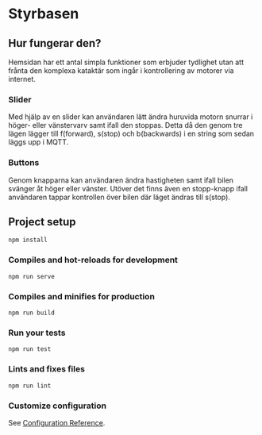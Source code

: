 # Styrbasen

## Hur fungerar den?
Hemsidan har ett antal simpla funktioner som erbjuder tydlighet utan att frånta den komplexa kataktär som ingår i kontrollering av motorer via internet.
### Slider
Med hjälp av en slider kan användaren lätt ändra huruvida motorn snurrar i höger- eller vänstervarv samt ifall den stoppas. Detta då den genom tre lägen lägger till f(forward), s(stop) och b(backwards) i en string som sedan läggs upp i MQTT.
### Buttons
Genom knapparna kan användaren ändra hastigheten samt ifall bilen svänger åt höger eller vänster. Utöver det finns även en stopp-knapp ifall användaren tappar kontrollen över bilen där läget ändras till s(stop).

## Project setup
```
npm install
```

### Compiles and hot-reloads for development
```
npm run serve
```

### Compiles and minifies for production
```
npm run build
```

### Run your tests
```
npm run test
```

### Lints and fixes files
```
npm run lint
```

### Customize configuration
See [Configuration Reference](https://cli.vuejs.org/config/).
